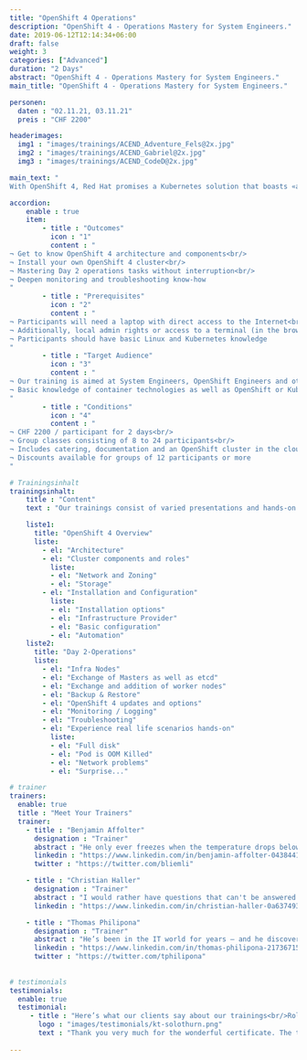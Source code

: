 ```yaml
---
title: "OpenShift 4 Operations"
description: "OpenShift 4 - Operations Mastery for System Engineers."
date: 2019-06-12T12:14:34+06:00
draft: false
weight: 3
categories: ["Advanced"]
duration: "2 Days"
abstract: "OpenShift 4 - Operations Mastery for System Engineers."
main_title: "OpenShift 4 - Operations Mastery for System Engineers."

personen: 
  daten : "02.11.21, 03.11.21"
  preis : "CHF 2200"

headerimages:
  img1 : "images/trainings/ACEND_Adventure_Fels@2x.jpg"
  img2 : "images/trainings/ACEND_Gabriel@2x.jpg"
  img3 : "images/trainings/ACEND_CodeD@2x.jpg"

main_text: "
With OpenShift 4, Red Hat promises a Kubernetes solution that boasts «automated operations» and other benefits for operations and development. This two-day training in German or English provides a practical and clearly understandable overview of the challenges in Day 2 operations. Our trainers come from the field and are experienced OpenShift Engineers. Delivery takes place online or on-site."

accordion:
    enable : true
    item:
        - title : "Outcomes"
          icon : "1"
          content : "
¬ Get to know OpenShift 4 architecture and components<br/>
¬ Install your own OpenShift 4 cluster<br/>
¬ Mastering Day 2 operations tasks without interruption<br/>
¬ Deepen monitoring and troubleshooting know-how
"
        - title : "Prerequisites"
          icon : "2"
          content : "
¬ Participants will need a laptop with direct access to the Internet<br/>
¬ Additionally, local admin rights or access to a terminal (in the browser) are required<br/>
¬ Participants should have basic Linux and Kubernetes knowledge
"
        - title : "Target Audience"
          icon : "3"
          content : "
¬ Our training is aimed at System Engineers, OpenShift Engineers and others who want to learn about the operational aspects of OpenShift 4<br/>
¬ Basic knowledge of container technologies as well as OpenShift or Kubernetes is a prerequisite
"
        - title : "Conditions"
          icon : "4"
          content : "
¬ CHF 2200 / participant for 2 days<br/>
¬ Group classes consisting of 8 to 24 participants<br/>
¬ Includes catering, documentation and an OpenShift cluster in the cloud<br/>
¬ Discounts available for groups of 12 participants or more
"

# Trainingsinhalt
trainingsinhalt: 
    title : "Content"
    text : "Our trainings consist of varied presentations and hands-on labs to convey their content in an exciting way. We are also happy to make reference to your infrastructure in consultation with you. If there is a need for additional content, we can make adjustments at your request."

    liste1:
      title: "OpenShift 4 Overview"
      liste:
        - el: "Architecture"
        - el: "Cluster components and roles"
          liste:
          - el: "Network and Zoning"
          - el: "Storage"
        - el: "Installation and Configuration"
          liste:
          - el: "Installation options"
          - el: "Infrastructure Provider"
          - el: "Basic configuration"
          - el: "Automation"
    liste2:
      title: "Day 2-Operations"
      liste:
        - el: "Infra Nodes"
        - el: "Exchange of Masters as well as etcd"
        - el: "Exchange and addition of worker nodes"
        - el: "Backup & Restore"
        - el: "OpenShift 4 updates and options"
        - el: "Monitoring / Logging"
        - el: "Troubleshooting"
        - el: "Experience real life scenarios hands-on"
          liste:
          - el: "Full disk"
          - el: "Pod is OOM Killed"
          - el: "Network problems"
          - el: "Surprise..."

# trainer
trainers:
  enable: true
  title : "Meet Your Trainers"
  trainer:
    - title : "Benjamin Affolter"
      designation : "Trainer"
      abstract : "He only ever freezes when the temperature drops below 30 Celsius, but certainly not in the face of new technologies or the demands of the participants in his trainings."
      linkedin : "https://www.linkedin.com/in/benjamin-affolter-0438441b6/"
      twitter : "https://twitter.com/bliemli"

    - title : "Christian Haller"
      designation : "Trainer"
      abstract : "I would rather have questions that can't be answered than answers that can't be questioned. Richard Feynman"
      linkedin : "https://www.linkedin.com/in/christian-haller-0a637493"

    - title : "Thomas Philipona"
      designation : "Trainer"
      abstract : "He’s been in the IT world for years – and he discovers everything else on his bicycle."
      linkedin : "https://www.linkedin.com/in/thomas-philipona-217367158/"
      twitter : "https://twitter.com/tphilipona"
      
      
# testimonials
testimonials:
  enable: true
  testimonial:
     - title : "Here’s what our clients say about our trainings<br/>Roland Egli, Solothurn"
       logo : "images/testimonials/kt-solothurn.png"
       text : "Thank you very much for the wonderful certificate. The training was very educational and the exchange with the other trainees I found very valuable. Great organization."
      
---
```



